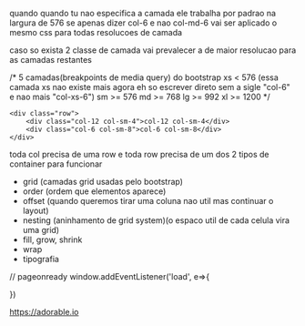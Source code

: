 quando quando tu nao especifica a camada ele trabalha por padrao na largura de 576
se apenas dizer col-6 e nao col-md-6 
vai ser aplicado o mesmo css para todas resolucoes de camada

caso so exista 2 classe de camada 
vai prevalecer a de maior resolucao
para as camadas restantes

/* 
    5 camadas(breakpoints de media query) do bootstrap
    xs  < 576 (essa camada xs nao existe mais agora eh so escrever direto sem a sigle "col-6" e nao mais "col-xs-6")
    sm  >= 576
    md  >= 768
    lg  >= 992
    xl  >= 1200
*/


<div class="container">

    <div class="row">
        <div class="col-12 col-sm-4">col-12 col-sm-4</div>
        <div class="col-6 col-sm-8">col-6 col-sm-8</div>
    </div>
</div>

toda col precisa de uma row 
e toda row precisa de um dos 2 tipos de container para funcionar

- grid (camadas grid usadas pelo bootstrap)
- order (ordem que elementos aparece)
- offset (quando queremos tirar uma coluna nao util mas continuar o layout)
- nesting (aninhamento de grid system)(o espaco util de cada celula vira uma grid)
- fill, grow, shrink
- wrap
- tipografia


// pageonready
window.addEventListener('load', e=>{
    
})

https://adorable.io
